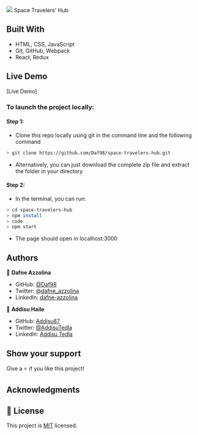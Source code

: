 ![](https://img.shields.io/badge/Microverse-blueviolet)
Space Travelers' Hub
## Built With

- HTML, CSS, JavaScript
- Git, GitHub, Webpack
- React, Redux

## Live Demo

[Live Demo]

### To launch the project locally:
#### Step 1:
- Clone this repo locally using git in the command line and the following command
 ```bash
 > git clone https://github.com/Daf98/space-travelers-hub.git
 ```
- Alternatively, you can just download the complete zip file and extract the folder in your directory
#### Step 2:
- In the terminal, you can run:
```bash
> cd space-travelers-hub
> npm install
> code .
> npm start
```
- The page should open in localhost:3000

## Authors

👤 **Dafne Azzolina**

- GitHub: [@Daf98](https://github.com/Daf98)
- Twitter: [@dafne_azzolina](https://twitter.com/dafne_azzolina)
- LinkedIn: [dafne-azzolina](https://www.linkedin.com/in/dafne-azzolina/)

👤 **Addisu Haile**

- GitHub: [Addisu87](https://github.com/Addisu87)
- Twitter: [@AddisuTedla](https://twitter.com/AddisuTedla)
- LinkedIn: [Addisu Tedla](www.linkedin.com/in/addisu-tedla/)


## Show your support

Give a ⭐️ if you like this project!

## Acknowledgments


## 📝 License

This project is [MIT](./MIT.md) licensed.
